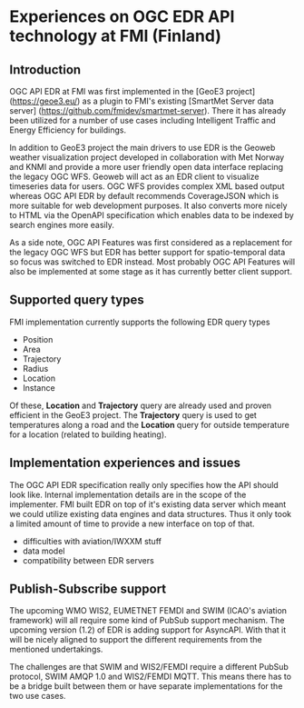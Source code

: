 # Experiences on OGC EDR API technology at FMI (Finland)

## Introduction

OGC API EDR at FMI was first implemented in the [GeoE3 project] (https://geoe3.eu/) as a plugin to FMI's existing [SmartMet Server data server] (https://github.com/fmidev/smartmet-server). There it has already been utilized for a number of use cases including Intelligent Traffic and Energy Efficiency for buildings.

In addition to GeoE3 project the main drivers to use EDR is the Geoweb weather visualization project developed in collaboration with Met Norway and KNMI and provide a more user friendly open data interface replacing the legacy OGC WFS. Geoweb will act as an EDR client to visualize timeseries data for users. OGC WFS provides complex XML based output whereas OGC API EDR by default recommends CoverageJSON which is more suitable for web development purposes. It also converts more nicely to HTML via the OpenAPI specification which enables data to be indexed by search engines more easily.

As a side note, OGC API Features was first considered as a replacement for the legacy OGC WFS but EDR has better support for spatio-temporal data so focus was switched to EDR instead. Most probably OGC API Features will also be implemented at some stage as it has currently better client support.

## Supported query types

FMI implementation currently supports the following EDR query types

- Position
- Area
- Trajectory
- Radius
- Location
- Instance

Of these, __Location__ and __Trajectory__ query are already used and proven efficient in the GeoE3 project. The __Trajectory__ query is used to get temperatures along a road and the __Location__ query for outside temperature for a location (related to building heating).

## Implementation experiences and issues

The OGC API EDR specification really only specifies how the API should look like. Internal implementation details are in the scope of the implementer. FMI built EDR on top of it's existing data server which meant we could utilize existing data engines and data structures. Thus it only took a limited amount of time to provide a new interface on top of that.

- difficulties with aviation/IWXXM stuff
- data model
- compatibility between EDR servers

## Publish-Subscribe support

The upcoming WMO WIS2, EUMETNET FEMDI and SWIM (ICAO's aviation framework) will all require some kind of PubSub support mechanism. The upcoming version (1.2) of EDR is adding support for AsyncAPI. With that it will be nicely aligned to support the different requirements from the mentioned undertakings.

The challenges are that SWIM and WIS2/FEMDI require a different PubSub protocol, SWIM AMQP 1.0 and WIS2/FEMDI MQTT. This means there has to be a bridge built between them or have separate implementations for the two use cases.